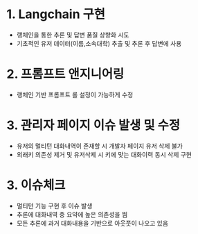 
# 1. Langchain 구현

- 랭체인을 통한 추론 및 답변 품질 상향화 시도
- 기초적인 유저 데이터(이름,소속대학) 추출 및 추론 후 답변에 사용

# 2. 프롬프트 앤지니어링

- 랭체인 기반 프롬프트 롤 설정이 가능하게 수정

# 3. 관리자 페이지 이슈 발생 및 수정

- 유저의 멀티턴 대화내역이 존재할 시 개발자 페이지 유저 삭제 불가
- 외래키 의존성 제거 및 유저삭제 시 키에 맞는 대화이력 동시 삭제 구현

# 3. 이슈체크

- 멀티턴 기능 구현 후 이슈 발생
- 추론에 대화내역 중 요약에 높은 의존성을 띔
- 모든 추론에 과거 대화내용을 기반으로 아웃풋이 나오고 있음